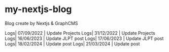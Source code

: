 # my-nextjs-blog
Blog create by Nextjs &amp; GraphCMS

Logs| 07/09/2022 | Update Projects
Logs| 31/12/2022 | Update Projects
Logs| 16/06/2023 | Update JLPT post
Logs| 17/06/2023 | Update JLPT post
Logs| 18/02/2024 | Update post
Logs| 21/03/2024 | Update post